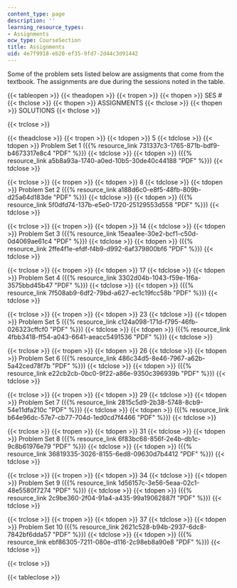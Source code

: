 ```yaml
---
content_type: page
description: ''
learning_resource_types:
- Assignments
ocw_type: CourseSection
title: Assignments
uid: 4e7f9918-eb20-ef35-9fd7-2d44c3d91442
---
```


Some of the problem sets listed below are assigments that come from the textbook. The assignments are due during the sessions noted in the table.

{{< tableopen >}}
{{< theadopen >}}
{{< tropen >}}
{{< thopen >}}
SES #
{{< thclose >}}
{{< thopen >}}
ASSIGNMENTS
{{< thclose >}}
{{< thopen >}}
SOLUTIONS
{{< thclose >}}

{{< trclose >}}

{{< theadclose >}}
{{< tropen >}}
{{< tdopen >}}
5
{{< tdclose >}}
{{< tdopen >}}
Problem Set 1 ({{% resource_link 731337c3-1765-871b-bdf9-b4673317e8c4 "PDF" %}})
{{< tdclose >}}
{{< tdopen >}}
({{% resource_link a5b8a93a-1740-a0ed-10b5-30de40c44188 "PDF" %}})
{{< tdclose >}}

{{< trclose >}}
{{< tropen >}}
{{< tdopen >}}
8
{{< tdclose >}}
{{< tdopen >}}
Problem Set 2 ({{% resource_link a188d6c0-e8f5-48fb-809b-d25a64d183de "PDF" %}})
{{< tdclose >}}
{{< tdopen >}}
({{% resource_link 5f0dfd74-137b-e5e0-1720-25129553d558 "PDF" %}})
{{< tdclose >}}

{{< trclose >}}
{{< tropen >}}
{{< tdopen >}}
14
{{< tdclose >}}
{{< tdopen >}}
Problem Set 3 ({{% resource_link 15eaa1ee-30e2-bcf1-c50d-0d4069ae61c4 "PDF" %}})
{{< tdclose >}}
{{< tdopen >}}
({{% resource_link 2ffe4f1e-efdf-f4b9-d992-6af379800bf6 "PDF" %}})
{{< tdclose >}}

{{< trclose >}}
{{< tropen >}}
{{< tdopen >}}
17
{{< tdclose >}}
{{< tdopen >}}
Problem Set 4 ({{% resource_link 3302d04b-1043-f59e-1f6a-3575bbd45b47 "PDF" %}})
{{< tdclose >}}
{{< tdopen >}}
({{% resource_link 7f508ab9-6df2-79bd-a627-ec1c19fcc58b "PDF" %}})
{{< tdclose >}}

{{< trclose >}}
{{< tropen >}}
{{< tdopen >}}
23
{{< tdclose >}}
{{< tdopen >}}
Problem Set 5 ({{% resource_link c124a098-171d-f795-46fb-026323cffcf0 "PDF" %}})
{{< tdclose >}}
{{< tdopen >}}
({{% resource_link 4fbb3418-ff54-a043-6641-aeacc5491536 "PDF" %}})
{{< tdclose >}}

{{< trclose >}}
{{< tropen >}}
{{< tdopen >}}
26
{{< tdclose >}}
{{< tdopen >}}
Problem Set 6 ({{% resource_link 486c34d5-8e46-7967-a62b-5a42ced78f7b "PDF" %}})
{{< tdclose >}}
{{< tdopen >}}
({{% resource_link e22cb2cb-0bc0-9f22-a86e-9350c396939b "PDF" %}})
{{< tdclose >}}

{{< trclose >}}
{{< tropen >}}
{{< tdopen >}}
29
{{< tdclose >}}
{{< tdopen >}}
Problem Set 7 ({{% resource_link 2815c5d9-2b38-5748-8cb9-54e11dfa210c "PDF" %}})
{{< tdclose >}}
{{< tdopen >}}
({{% resource_link b64e96dc-57e7-cb77-704d-1ed0cd7f4466 "PDF" %}})
{{< tdclose >}}

{{< trclose >}}
{{< tropen >}}
{{< tdopen >}}
31
{{< tdclose >}}
{{< tdopen >}}
Problem Set 8 ({{% resource_link 6f83bc68-856f-2e4b-db1c-9c8b61976e79 "PDF" %}})
{{< tdclose >}}
{{< tdopen >}}
({{% resource_link 36819335-3026-8155-6ed8-09630d7b4412 "PDF" %}})
{{< tdclose >}}

{{< trclose >}}
{{< tropen >}}
{{< tdopen >}}
34
{{< tdclose >}}
{{< tdopen >}}
Problem Set 9 ({{% resource_link 1d56157c-3e56-5eaa-02c1-48e5580f7274 "PDF" %}})
{{< tdclose >}}
{{< tdopen >}}
({{% resource_link 2c9be360-2f04-91a4-a435-99a19062887f "PDF" %}})
{{< tdclose >}}

{{< trclose >}}
{{< tropen >}}
{{< tdopen >}}
37
{{< tdclose >}}
{{< tdopen >}}
Problem Set 10 ({{% resource_link 2621c528-b94b-2937-6dc8-7842bf6dda57 "PDF" %}})
{{< tdclose >}}
{{< tdopen >}}
({{% resource_link ebf86305-7211-080e-d116-2c98eb8a90e8 "PDF" %}})
{{< tdclose >}}

{{< trclose >}}

{{< tableclose >}}